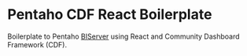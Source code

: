 # Pentaho CDF React Boilerplate

Boilerplate to Pentaho [BIServer](https://sourceforge.net/projects/pentaho/files/Business%20Intelligence%20Server/) using React and Community Dashboard Framework (CDF).
